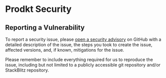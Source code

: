# Prodkt Security

## Reporting a Vulnerability

To report a security issue, please [open a security advisory](https://github.com/prodkt/prodkt/security/advisories/new) on GitHub with a detailed description of the issue, the steps you took to create the issue, affected versions, and, if known, mitigations for the issue.

Please remember to include everything required for us to reproduce the issue, including but not limited to a publicly accessible git repository and/or StackBlitz repository.
